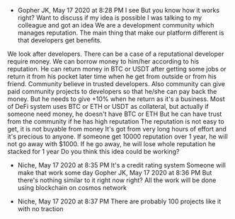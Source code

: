 - Gopher JK, May 17 2020 at 8:28 PM
I see
But you know how it works right?
Want to discuss if my idea is possible
I was talking to my colleague and got an idea
We are a development community which manages reputation.
The main thing that make our platform different is that developers get benefits.

We look after developers. There can be a case of a reputational developer require money.
We can borrow money to him/her according to his reputation.
He can return money in BTC or USDT after getting some jobs or return it from his pocket later time when he get from outside or from his friend.
Community believe in trusted developers.
Also community can give paid community projects to developers so that he/she can pay back the money.
But he needs to give +10% when he return as it's a business.
Most of DeFi system uses BTC or ETH or USDT as collateral, but actually if someone need money, he doesn't have BTC or ETH
But he can have trust from the community if he has high reputation
The reputation is not easy to get, it is not buyable from money
It's got from very long hours of effort and it's precious to anyone.
If someone get 10000 reputation over 1 year, he will not go away with $1000.
If he go away, he will lose whole reputation he stacked for 1 year
Do you think this idea could be working?

- Niche, May 17 2020 at 8:35 PM
It's a credit rating system
Someone will make that work some day
Gopher JK, May 17 2020 at 8:36 PM
But there's nothing similar to it right now right?
All the work will be done using blockchain
on cosmos network

- Niche, May 17 2020 at 8:37 PM
There are probably 100 projects like it with no traction